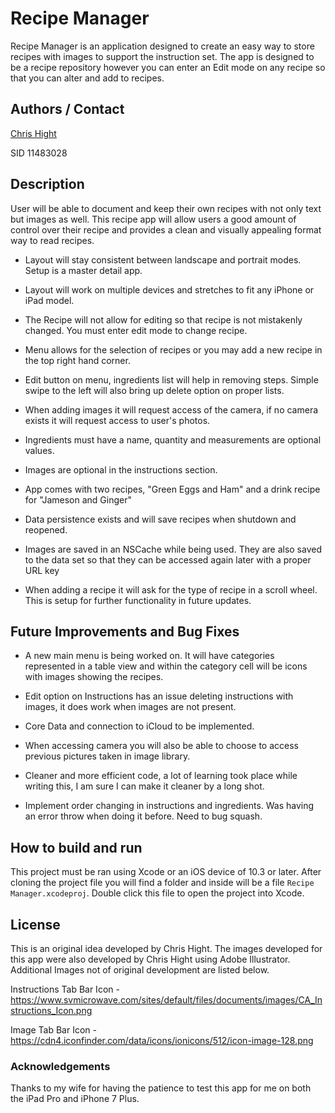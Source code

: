 # Recipe Manager

Recipe Manager is an application designed to create an easy way to store recipes with images to support the instruction set.  The app is designed to be a recipe repository however you can enter an Edit mode on any recipe so that you can alter and add to recipes.  

## Authors / Contact

[Chris Hight](mailto:chris.hight@wsu.edu)

SID 11483028

## Description

User will be able to document and keep their own recipes with not only text but images as well.  This recipe app will allow users a good amount of control over their recipe and provides a clean and visually appealing format way to read recipes.

   * Layout will stay consistent between landscape and portrait modes. Setup is a master detail app.
   
   * Layout will work on multiple devices and stretches to fit any iPhone or iPad model.
   
   * The Recipe will not allow for editing so that recipe is not mistakenly changed. You must enter edit mode to change recipe.
   
   * Menu allows for the selection of recipes or you may add a new recipe in the top right hand corner.
   
   * Edit button on menu, ingredients list will help in removing steps.  Simple swipe to the left will also bring up delete option on proper lists.
   
   * When adding images it will request access of the camera, if no camera exists it will request access to user's photos.
   
   * Ingredients must have a name, quantity and measurements are optional values.

   * Images are optional in the instructions section.
   
   * App comes with two recipes, "Green Eggs and Ham" and a drink recipe for "Jameson and Ginger"
      
   * Data persistence exists and will save recipes when shutdown and reopened. 
   
   * Images are saved in an NSCache while being used. They are also saved to the data set so that they can be accessed again later with a proper URL key
   
   * When adding a recipe it will ask for the type of recipe in a scroll wheel.  This is setup for further functionality in future updates.
   
## Future Improvements and Bug Fixes

   * A new main menu is being worked on.  It will have categories represented in a table view and within the category cell will be icons with images showing the recipes. 
   
   * Edit option on Instructions has an issue deleting instructions with images, it does work when images are not present.
  
  
   * Core Data and connection to iCloud to be implemented.
   
   * When accessing camera you will also be able to choose to access previous pictures taken in image library.
   
   * Cleaner and more efficient code, a lot of learning took place while writing this, I am sure I can make it cleaner by a long shot.
   
   * Implement order changing in instructions and ingredients. Was having an error throw when doing it before. Need to bug squash.

## How to build and run

This project must be ran using Xcode or an iOS device of 10.3 or later.  After cloning the project file you will find a folder and inside will be a file `Recipe Manager.xcodeproj`.  Double click this file to open the project into Xcode.  

## License
	
This is an original idea developed by Chris Hight.  The images developed for this app were also developed by Chris Hight using Adobe Illustrator.  Additional Images not of original development are listed below.

Instructions Tab Bar Icon - https://www.svmicrowave.com/sites/default/files/documents/images/CA_Instructions_Icon.png

Image Tab Bar Icon - https://cdn4.iconfinder.com/data/icons/ionicons/512/icon-image-128.png

### Acknowledgements 

Thanks to my wife for having the patience to test this app for me on both the iPad Pro and iPhone 7 Plus.